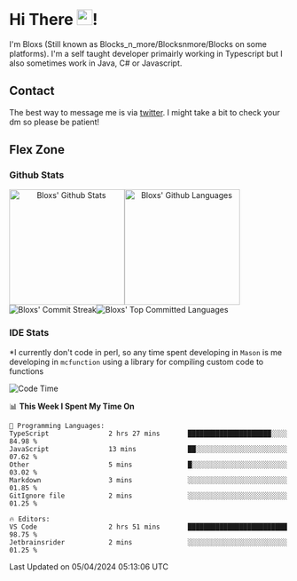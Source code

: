 # Hi There <img src="https://media.giphy.com/media/hvRJCLFzcasrR4ia7z/giphy.gif" width="28">!
I'm Bloxs (Still known as Blocks_n_more/Blocksnmore/Blocks on some platforms). I'm a self taught developer primairly working in Typescript but I also sometimes work in Java, C# or Javascript. 

## Contact
The best way to message me is via [twitter](https://twitter.com/blocksnmore). I might take a bit to check your dm so please be patient!

## Flex Zone
### Github Stats
<div style="display: flex;" align="center">
  <img src="https://readme-stats-gules.vercel.app/api?username=Blocksnmore&bg_color=23272A&show_icons=true&count_private=true&title_color=fff&text_color=fff&icon_color=3d34eb&hide_border=true&border_radius=10" alt="Bloxs' Github Stats" style="height: 13rem" />
 <img src="https://readme-stats-gules.vercel.app/api/top-langs/?username=Blocksnmore&layout=donut&count_private=true&hide_border=true&bg_color=23272A&title_color=fff&text_color=fff&icon_color=3d34eb&border_radius=10" alt="Bloxs' Github Languages" style="height: 13rem;" />
</div>
<div style="display: flex;" align="center">
  <img src="https://streak-stats.demolab.com?user=Blocksnmore&theme=github-dark-blue&hide_border=true" alt="Bloxs' Commit Streak">
  <img src="http://github-profile-summary-cards.vercel.app/api/cards/most-commit-language?username=Blocksnmore&theme=github_dark" alt="Bloxs' Top Committed Languages">
</div>

### IDE Stats
*I currently don't code in perl, so any time spent developing in `Mason` is me developing in `mcfunction` using a library for compiling custom code to functions
<!--START_SECTION:waka-->
![Code Time](http://img.shields.io/badge/Code%20Time-783%20hrs%2023%20mins-blue)

📊 **This Week I Spent My Time On** 

```text
💬 Programming Languages: 
TypeScript               2 hrs 27 mins       █████████████████████░░░░   84.98 % 
JavaScript               13 mins             ██░░░░░░░░░░░░░░░░░░░░░░░   07.62 % 
Other                    5 mins              █░░░░░░░░░░░░░░░░░░░░░░░░   03.02 % 
Markdown                 3 mins              ░░░░░░░░░░░░░░░░░░░░░░░░░   01.85 % 
GitIgnore file           2 mins              ░░░░░░░░░░░░░░░░░░░░░░░░░   01.25 % 

🔥 Editors: 
VS Code                  2 hrs 51 mins       █████████████████████████   98.75 % 
Jetbrainsrider           2 mins              ░░░░░░░░░░░░░░░░░░░░░░░░░   01.25 % 
```


 Last Updated on 05/04/2024 05:13:06 UTC
<!--END_SECTION:waka-->
